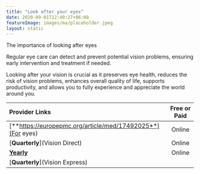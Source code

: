 ```yaml
---
title: "Look after your eyes"
date: 2020-09-01T12:49:27+06:00
featureImage: images/ma/placeholder.jpeg
layout: static
---
```


The importance of looking after eyes

Regular eye care can detect and prevent potential vision problems, ensuring early intervention and treatment if needed.

Looking after your vision is crucial as it preserves eye health, reduces the risk of vision problems, enhances overall quality of life, supports productivity, and allows you to fully experience and appreciate the world around you.

| Provider Links      | Free or Paid  |  
| :-----------          | :--------------:      |  
| [**https://europepmc.org/article/med/17492025**](For eyes) | Online | 
| [**Quarterly**](Vision Direct) | Online | 
| [**Yearly**](Essilor) | Online | 
| [**Quarterly**](Vision Express) |  | 
  

<br/><br/>






